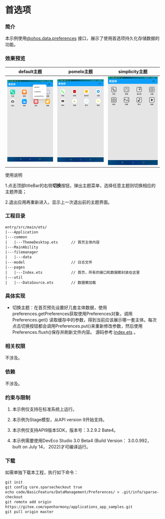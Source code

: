 #  首选项

### 简介

本示例使用[@ohos.data.preferences](https://gitee.com/openharmony/docs/blob/master/zh-cn/application-dev/reference/apis/js-apis-data-preferences.md)
接口，展示了使用首选项持久化存储数据的功能。

### 效果预览 

|default主题|pomelo主题|simplicity主题|
|---|---|---|
|![](screenshots/devices/default.png)|![](screenshots/devices/pomelo.png)|![](screenshots/devices/simplicity.png)|

使用说明

1.点击顶部titleBar的右侧**切换**按钮，弹出主题菜单，选择任意主题则切换相应的主题界面；

2.退出应用再重新进入，显示上一次退出前的主题界面。

### 工程目录
```
entry/src/main/ets/
|---Application
|---common
|   |---ThemeDesktop.ets      // 首页主体内容
|---MainAbility
|---filemanager
|   |---data
|---model                     // 日志文件
|---pages
|   |---Index.ets             // 首页，所有的接口和数据都封装在这里
|---util
|   |---DataSource.ets        // 数据懒加载
```

### 具体实现

* 切换主题：在首页预先设置好几套主体数据，使用preferences.getPreferences获取使用Preferences对象，调用Preferences.get()
读取缓存中的参数，得到当前应该展示哪一套主体。每次点击切换按钮都会调用Preferences.put()来重新修改参数，然后使用
Preferences.flush()保存并刷新文件内容。
源码参考:[Index.ets](https://gitee.com/openharmony/applications_app_samples/blob/master/code/BasicFeature/DataManagement/Preferences/entry/src/main/ets/pages/Index.ets) 。

### 相关权限

不涉及。

### 依赖

不涉及。

### 约束与限制

1. 本示例仅支持在标准系统上运行。

2. 本示例为Stage模型，从API version 9开始支持。

3. 本示例仅支持API9版本SDK，版本号：3.2.9.2 Bate4。

4. 本示例需要使用DevEco Studio 3.0 Beta4 (Build Version： 3.0.0.992， built on July 14， 2022)才可编译运行。

### 下载

如需单独下载本工程，执行如下命令：

```
git init
git config core.sparsecheckout true
echo code/BasicFeature/DataManagement/Preferences/ > .git/info/sparse-checkout
git remote add origin https://gitee.com/openharmony/applications_app_samples.git
git pull origin master
```
